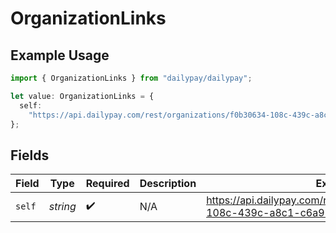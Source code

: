 # OrganizationLinks

## Example Usage

```typescript
import { OrganizationLinks } from "dailypay/dailypay";

let value: OrganizationLinks = {
  self:
    "https://api.dailypay.com/rest/organizations/f0b30634-108c-439c-a8c1-c6a91197f022",
};
```

## Fields

| Field                                                                            | Type                                                                             | Required                                                                         | Description                                                                      | Example                                                                          |
| -------------------------------------------------------------------------------- | -------------------------------------------------------------------------------- | -------------------------------------------------------------------------------- | -------------------------------------------------------------------------------- | -------------------------------------------------------------------------------- |
| `self`                                                                           | *string*                                                                         | :heavy_check_mark:                                                               | N/A                                                                              | https://api.dailypay.com/rest/organizations/f0b30634-108c-439c-a8c1-c6a91197f022 |